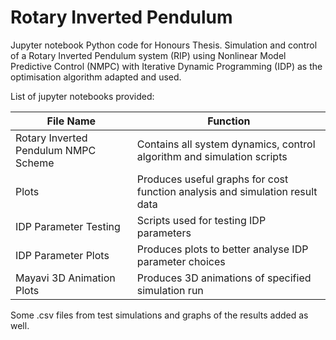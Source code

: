 # Rotary Inverted Pendulum
Jupyter notebook Python code for Honours Thesis. Simulation and control of a Rotary Inverted Pendulum system (RIP) using Nonlinear Model Predictive Control (NMPC) with Iterative Dynamic Programming (IDP) as the optimisation algorithm adapted and used. 

List of jupyter notebooks provided:

File Name  | Function
------------- | -------------
Rotary Inverted Pendulum NMPC Scheme  | Contains all system dynamics, control algorithm and simulation scripts
Plots | Produces useful graphs for cost function analysis and simulation result data
IDP Parameter Testing | Scripts used for testing IDP parameters
IDP Parameter Plots | Produces plots to better analyse IDP parameter choices
Mayavi 3D Animation Plots | Produces 3D animations of specified simulation run

Some .csv files from test simulations and graphs of the results added as well. 
